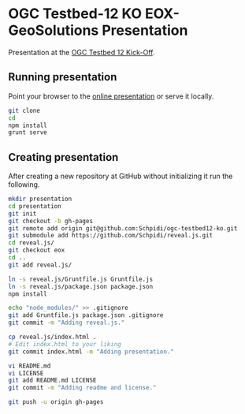 # OGC Testbed-12 KO EOX-GeoSolutions Presentation

Presentation at the [OGC Testbed 12 Kick-Off]().

## Running presentation

Point your browser to the [online presentation](http://schpidi.github.io/ogc-testbed12-ko)
or serve it locally.

```bash
git clone
cd
npm install
grunt serve
```

## Creating presentation

After creating a new repository at GitHub without initializing it run the
following.

```bash
mkdir presentation
cd presentation
git init
git checkout -b gh-pages
git remote add origin git@github.com:Schpidi/ogc-testbed12-ko.git
git submodule add https://github.com/Schpidi/reveal.js.git
cd reveal.js/
git checkout eox
cd ..
git add reveal.js/

ln -s reveal.js/Gruntfile.js Gruntfile.js
ln -s reveal.js/package.json package.json
npm install

echo "node_modules/" >> .gitignore
git add Gruntfile.js package.json .gitignore
git commit -m "Adding reveal.js."

cp reveal.js/index.html .
# Edit index.html to your liking
git commit index.html -m "Adding presentation."

vi README.md
vi LICENSE
git add README.md LICENSE
git commit -m "Adding readme and license."

git push -u origin gh-pages
```
